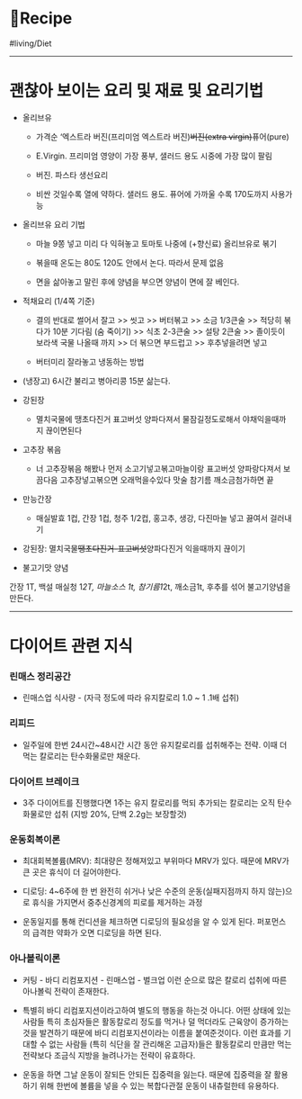 # 🍳Recipe

#living/Diet


---



# 괜찮아 보이는 요리 및 재료 및 요리기법

* 올리브유

	* 가격순 ‘엑스트라 버진(프리미엄 엑스트라 버진)~~버진(extra virgin)~~퓨어(pure)

	* E.Virgin. 프리미엄 영양이 가장 풍부, 샐러드 용도 시중에 가장 많이 팔림

	* 버진. 파스타 생선요리

	* 비싼 것일수록 열에 약하다. 샐러드 용도. 퓨어에 가까울 수록 170도까지 사용가능

* 올리브유 요리 기법

	* 마늘 9쫑 넣고 미리 다 익혀놓고 토마토 나중에 (+향신료) 올리브유로 볶기

	* 볶을때 온도는 80도 120도 안에서 논다. 따라서 문제 없음

	* 면을 삶아놓고 말린 후에 양념을 부으면 양념이 면에 잘 베인다.

* 적채요리 (1/4쪽 기준)

	* 결의 반대로 썰어서 잘고 >> 씻고 >> 버터볶고 >> 소금 1/3큰술 >> 적당히 볶다가 10분 기다림 (숨 죽이기) >> 식초 2-3큰술 >> 설탕 2큰술 >> 졸이듯이 보라색 국물 나올때 까지 >> 더 볶으면 부드럽고 >> 후추넣을려면 넣고

	* 버터미리 잘라놓고 냉동하는 방법

* (냉장고) 6시간 불리고 병아리콩 15분 삶는다.

* 강된장

	* 멸치국물에 땡초다진거 표고버섯  양파다져서 물잠길정도로해서 야채익을때까지 끊이면된다

* 고추장 볶음

	* 너 고추장볶음 해봤나 먼저 소고기넣고볶고마늘이랑  표고버섯 양파랑다져서 보끔다음 고추장넣고볶으면 오래먹을수있다 맛술 참기름 깨소금첨가하면 끝

* 만능간장

	* 매실발효 1컵, 간장 1컵, 청주 1/2컵, 홍고추, 생강, 다진마늘 넣고 끓여서 걸러내기

* 강된장: 멸치국물~~땡초다진거-표고버섯~~양파다진거 익을때까지 끊이기

* 불고기맛 양념

간장 1T, 백설 매실청 1*2T, 마늘소스 1t, 참기름1*2t, 깨소금1t, 후추를 섞어 불고기양념을 만든다.




---



# 다이어트 관련 지식

### 린매스 정리공간

* 린매스업 식사량 - (자극 정도에 따라 유지칼로리 1.0 ~ 1 .1배 섭취)



### 리피드 

* 일주일에 한번 24시간~48시간 시간 동안  유지칼로리를 섭취해주는 전략. 이때 더 먹는 칼로리는 탄수화물로만 채운다. 



### 다이어트 브레이크 

* 3주 다이어트를 진행했다면 1주는 유지 칼로리를 먹되 추가되는 칼로리는 오직 탄수화물로만 섭취 (지방 20%, 단백 2.2g는 보장할것)



### 운동회복이론

* 최대회복볼륨(MRV): 최대량은 정해져있고 부위마다 MRV가 있다. 때문에 MRV가 큰 곳은 휴식이 더 길어야한다.

* 디로딩: 4~6주에 한 번 완전히 쉬거나 낮은 수준의 운동(실패지점까지 하지 않는)으로 휴식을 가지면서 중추신경계의 피로를 제거하는 과정

* 운동일지를 통해 컨디션을 체크하면 디로딩의 필요성을 알 수 있게 된다. 퍼포먼스의 급격한 약화가 오면 디로딩을 하면 된다.



### 아나볼릭이론

* 커팅 - 바디 리컴포지션 - 린매스업 - 벌크업 이런 순으로 많은 칼로리 섭취에 따른 아나볼릭 전략이 존재한다.

* 특별히 바디 리컴포지션이라고하여 별도의 행동을 하는것 아니다. 어떤 상태에 있는 사람들 특히 초심자들은 활동칼로리 정도를 먹거나 덜 먹더라도 근육양이 증가하는 것을 발견하기 때문에 바디 리컴포지션이라는 이름을 붙여준것이다. 이런 효과를 기대할 수 없는 사람들 (특히 식단을 잘 관리해온 고급자)들은 활동칼로리 만큼만 먹는 전략보다 조금식 지방을 늘려나가는 전략이 유효하다.

* 운동을 하면 그날 운동이 잘되든 안되든 집중력을 잃는다. 때문에 집중력을 잘 활용하기 위해 한번에 볼륨을 넣을 수 있는 복합다관절 운동이 내츄럴한테 유용하다.